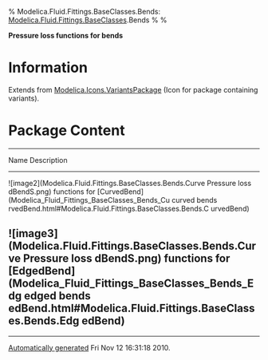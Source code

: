 % Modelica.Fluid.Fittings.BaseClasses.Bends:
  [Modelica.Fluid.Fittings.BaseClasses](Modelica_Fluid_Fittings_BaseClasses.html#Modelica.Fluid.Fittings.BaseClasses).Bends
% 
% 

**Pressure loss functions for bends**

Information
===========

Extends from
[Modelica.Icons.VariantsPackage](Modelica_Icons_VariantsPackage.html#Modelica.Icons.VariantsPackage)
(Icon for package containing variants).

Package Content
===============

  ------------------------------------------------------------------------
  Name                                                      Description
  --------------------------------------------------------- --------------
  ![image2](Modelica.Fluid.Fittings.BaseClasses.Bends.Curve Pressure loss
  dBendS.png)                                               functions for
  [CurvedBend](Modelica_Fluid_Fittings_BaseClasses_Bends_Cu curved bends
  rvedBend.html#Modelica.Fluid.Fittings.BaseClasses.Bends.C 
  urvedBend)                                                

  ![image3](Modelica.Fluid.Fittings.BaseClasses.Bends.Curve Pressure loss
  dBendS.png)                                               functions for
  [EdgedBend](Modelica_Fluid_Fittings_BaseClasses_Bends_Edg edged bends
  edBend.html#Modelica.Fluid.Fittings.BaseClasses.Bends.Edg 
  edBend)                                                   
  ------------------------------------------------------------------------

* * * * *

[Automatically generated](http://www.3ds.com/) Fri Nov 12 16:31:18 2010.
